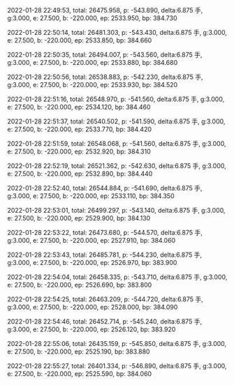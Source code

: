 2022-01-28 22:49:53, total: 26475.958, p: -543.890, delta:6.875 手, g:3.000, e: 27.500, b: -220.000, ep: 2533.950, bp: 384.730

2022-01-28 22:50:14, total: 26481.303, p: -543.430, delta:6.875 手, g:3.000, e: 27.500, b: -220.000, ep: 2533.850, bp: 384.660

2022-01-28 22:50:35, total: 26494.007, p: -543.560, delta:6.875 手, g:3.000, e: 27.500, b: -220.000, ep: 2533.880, bp: 384.680

2022-01-28 22:50:56, total: 26538.883, p: -542.230, delta:6.875 手, g:3.000, e: 27.500, b: -220.000, ep: 2533.930, bp: 384.520

2022-01-28 22:51:16, total: 26548.970, p: -541.560, delta:6.875 手, g:3.000, e: 27.500, b: -220.000, ep: 2534.120, bp: 384.460

2022-01-28 22:51:37, total: 26540.502, p: -541.590, delta:6.875 手, g:3.000, e: 27.500, b: -220.000, ep: 2533.770, bp: 384.420

2022-01-28 22:51:59, total: 26548.068, p: -541.560, delta:6.875 手, g:3.000, e: 27.500, b: -220.000, ep: 2532.920, bp: 384.310

2022-01-28 22:52:19, total: 26521.362, p: -542.630, delta:6.875 手, g:3.000, e: 27.500, b: -220.000, ep: 2532.890, bp: 384.440

2022-01-28 22:52:40, total: 26544.884, p: -541.690, delta:6.875 手, g:3.000, e: 27.500, b: -220.000, ep: 2533.110, bp: 384.350

2022-01-28 22:53:01, total: 26499.297, p: -543.140, delta:6.875 手, g:3.000, e: 27.500, b: -220.000, ep: 2529.900, bp: 384.130

2022-01-28 22:53:22, total: 26473.680, p: -544.570, delta:6.875 手, g:3.000, e: 27.500, b: -220.000, ep: 2527.910, bp: 384.060

2022-01-28 22:53:43, total: 26485.781, p: -544.230, delta:6.875 手, g:3.000, e: 27.500, b: -220.000, ep: 2526.970, bp: 383.900

2022-01-28 22:54:04, total: 26458.335, p: -543.710, delta:6.875 手, g:3.000, e: 27.500, b: -220.000, ep: 2526.690, bp: 383.800

2022-01-28 22:54:25, total: 26463.209, p: -544.720, delta:6.875 手, g:3.000, e: 27.500, b: -220.000, ep: 2528.000, bp: 384.090

2022-01-28 22:54:46, total: 26452.714, p: -545.240, delta:6.875 手, g:3.000, e: 27.500, b: -220.000, ep: 2526.120, bp: 383.920

2022-01-28 22:55:06, total: 26435.159, p: -545.850, delta:6.875 手, g:3.000, e: 27.500, b: -220.000, ep: 2525.190, bp: 383.880

2022-01-28 22:55:27, total: 26401.334, p: -546.890, delta:6.875 手, g:3.000, e: 27.500, b: -220.000, ep: 2525.590, bp: 384.060